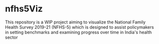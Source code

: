 # nfhs5Viz
 
This repository is a WIP project aiming to visualize the  National Family Health Survey 2019-21 (NFHS-5) which is designed to assist policymakers in setting benchmarks and examining progress over time in India's health sector
